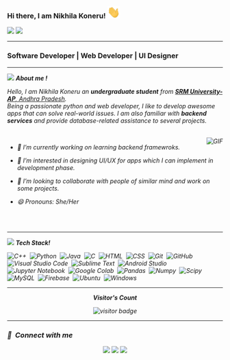 ### Hi there, I am Nikhila Koneru! <img src="https://raw.githubusercontent.com/moit-bytes/Profile/main/Hi.gif" width="30px">

<!--
Here are some ideas to get you started:

- 🔭 I’m currently working on ...
- 🌱 I’m currently learning ...
- 👯 I’m looking to collaborate on ...
- 🤔 I’m looking for help with ...
- 💬 Ask me about ...
- 📫 How to reach me: ...
- 😄 Pronouns: ...
- ⚡ Fun fact: ...
-->

<p>
<img src="https://img.shields.io/badge/Lives-India-blue" />
<img src="https://img.shields.io/badge/Languages-English%20|%20Telugu%20|%20Hindi-brightgreen" />
</p>


<hr>
<h3>Software Developer | Web Developer | UI Designer  </h3>
<hr>

<img src="https://media.giphy.com/media/iY8CRBdQXODJSCERIr/giphy.gif" width="30px">&nbsp;***About me !*** 

<p>
  <em>
    Hello, I am Nikhila Koneru an <b>undergraduate student</b> from <a target="blank" href="https://srmap.edu.in/"> <b>SRM University-<i>AP</i></b>, Andhra Pradesh</a>. <br>
    Being a passionate python and web developer, I like to develop awesome apps that can solve real-world issues. I am also familiar with <b>backend services</b> and provide database-related assistance to several projects. 
  <em>
<p>
  
<br>
 
  <img align="right" alt="GIF" src="https://media.giphy.com/media/836HiJc7pgzy8iNXCn/giphy.gif" />
 
- 🔭 I’m currently working on learning backend framewroks.

- 🌱 I’m interested in designing UI/UX for apps which I can implement in development phase.

- 👯 I’m looking to collaborate with people of similar mind and work on some projects. 
 
- 😄 Pronouns: She/Her
<br>
<br>
<hr>
    
<img src="https://media.giphy.com/media/iY8CRBdQXODJSCERIr/giphy.gif" width="30px">&nbsp;***Tech Stack!*** 

![C++](https://img.shields.io/badge/-C++-05122A?style=flat&logo=C%2B%2B&logoColor=00599C)&nbsp;
![Python](https://img.shields.io/badge/-Python-05122A?style=flat&logo=python)&nbsp;
![Java](https://img.shields.io/badge/-Java-05122A?style=flat&logo=Java&logoColor=FFA518)&nbsp;
![C](https://img.shields.io/badge/-C-05122A?style=flat&logo=C&logoColor=A8B9CC)&nbsp;
![HTML](https://img.shields.io/badge/-HTML-05122A?style=flat&logo=HTML5)&nbsp;
![CSS](https://img.shields.io/badge/-CSS-05122A?style=flat&logo=CSS3&logoColor=1572B6)&nbsp;
![Git](https://img.shields.io/badge/-Git-05122A?style=flat&logo=git)&nbsp;
![GitHub](https://img.shields.io/badge/-GitHub-05122A?style=flat&logo=github)&nbsp;
![Visual Studio Code](https://img.shields.io/badge/-Visual%20Studio%20Code-05122A?style=flat&logo=visual-studio-code&logoColor=007ACC)&nbsp;
![Sublime Text](https://img.shields.io/badge/-Sublime%20Text-05122A?style=flat&logo=sublime-text&logoColor=FF9800)&nbsp;
![Android Studio](https://img.shields.io/badge/-Android%20Studio-05122A?style=flat&logo=android-studio&logoColor=3DDC84)&nbsp;
![Jupyter Notebook](https://img.shields.io/badge/-Jupyter%20Notebook-05122A?style=flat&logo=jupyter&logoColor=F37626)&nbsp;
![Google Colab](https://img.shields.io/badge/-Google%20Colab-05122A?style=flat&logo=google-colab&logoColor=F9AB00)&nbsp;
![Pandas](https://img.shields.io/badge/-Pandas-05122A?style=flat&logo=Pandas&logoColor=5C3EE8)&nbsp;
![Numpy](https://img.shields.io/badge/-Numpy-05122A?style=flat&logo=Numpy&logoColor=5C3EE8)&nbsp;
![Scipy](https://img.shields.io/badge/-Scipy-05122A?style=flat&logo=Scipy&logoColor=5C3EE8)&nbsp;
![MySQL](https://img.shields.io/badge/-MySQL-05122A?style=flat&logo=mysql&logoColor=4479A1)&nbsp;
![Firebase](https://img.shields.io/badge/-Firebase-05122A?style=flat&logo=firebase&logoColor=FFCA28)&nbsp;
![Ubuntu](https://img.shields.io/badge/-Ubuntu-05122A?style=flat&logo=ubuntu&logoColor=fc6b03)&nbsp;
![Windows](https://img.shields.io/badge/-Windows-05122A?style=flat&logo=windows&logoColor=03cffc)&nbsp;
 
  
<hr>

<p align="center"><b>Visitor's Count</b></p>
<p align="center"><img src="https://profile-counter.glitch.me/%7BNikhilaXKoneru%7D/count.svg" alt="visitor badge"/></p>

<hr>
    
### :link: &nbsp;Connect with me
    
<p align="center">
<a target="blank" href="https://github.com/NikhilaKoneru"><img src="https://img.shields.io/badge/-NikhilaKoneru.me-3423A6?style=for-the-badge&logo=Google-Chrome&logoColor=white"/></a>
<a target="blank" href="www.linkedin.com/in/nikhila-koneru"><img src="https://img.shields.io/badge/-Nikhila%20Koneru-0077B5?style=for-the-badge&logo=Linkedin&logoColor=white"/></a>
<a target="blank" href="mailto:nikhila.koneru1@gmail.com"><img src="https://img.shields.io/badge/-nikhila.koneru1@gmail.com-D14836?style=for-the-badge&logo=Gmail&logoColor=white"/></a>
</p>

<!---
NikhilaXKoneru/NikhilaXKoneru is a ✨ special ✨ repository because its `README.md` (this file) appears on your GitHub profile.
You can click the Preview link to take a look at your changes.
--->
